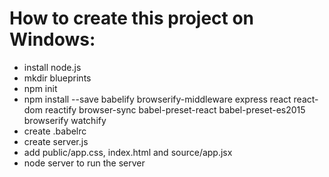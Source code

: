 # How to create this project on Windows:
 * install node.js
 * mkdir blueprints
 * npm init
 * npm install --save babelify browserify-middleware express react react-dom reactify browser-sync babel-preset-react babel-preset-es2015 browserify watchify
 * create .babelrc
 * create server.js
 * add public/app.css, index.html and source/app.jsx
 * node server to run the server
